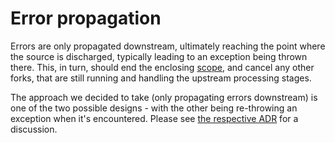 # Error propagation

Errors are only propagated downstream, ultimately reaching the point where the source is discharged, typically leading 
to an exception being thrown there. This, in turn, should end the enclosing [scope](../fork-join.md), and cancel any
other forks, that are still running and handling the upstream processing stages.

The approach we decided to take (only propagating errors downstream) is one of the two possible designs -
with the other being re-throwing an exception when it's encountered.
Please see [the respective ADR](../adr/0001-error-propagation-in-channels.md) for a discussion.
